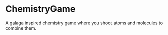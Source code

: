 # ChemistryGame
A galaga inspired chemistry game where you shoot atoms and molecules to combine them. 
